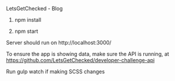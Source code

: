 LetsGetChecked - Blog

1. npm install

2. npm start

Server should run on http://localhost:3000/

To ensure the app is showing data, make sure the API is running, at https://github.com/LetsGetChecked/developer-challenge-api

Run gulp watch if making SCSS changes
